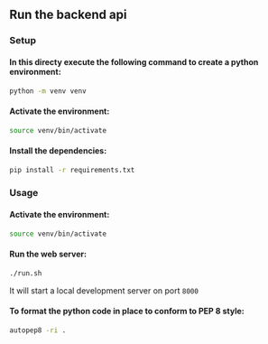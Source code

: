 ## Run the backend api

### Setup

#### In this directy execute the following command to create a python environment:

```sh
python -m venv venv
```

#### Activate the environment:

```sh
source venv/bin/activate
```

#### Install the dependencies:

```sh
pip install -r requirements.txt
```

### Usage

#### Activate the environment:

```sh
source venv/bin/activate
```

#### Run the web server:

```sh
./run.sh
```

It will start a local development server on port `8000`

#### To format the python code in place to conform to PEP 8 style:

```sh
autopep8 -ri .
```
